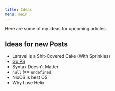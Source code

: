 ```yaml
---
title: Ideas
menu: main
---
```


Here are some of my ideas for upcoming articles.

## Ideas for new Posts

- Laravel is a Shit-Covered Cake (With Sprinkles)
- [Go PS](https://github.com/sbrow/ps)
- Syntax Doesn't Matter
- `null` !== `undefined`
- NixOS is best OS
- Why I use Helix
